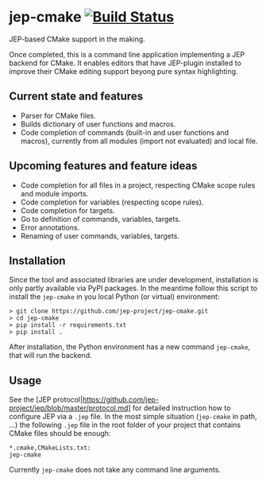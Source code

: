 # jep-cmake [![Build Status](https://travis-ci.org/jep-project/jep-cmake.svg)](https://travis-ci.org/jep-project/jep-cmake)

JEP-based CMake support in the making.

Once completed, this is a command line application implementing a JEP backend for CMake. It enables editors that have JEP-plugin installed to
improve their CMake editing support beyong pure syntax highlighting.

## Current state and features

* Parser for CMake files.
* Builds dictionary of user functions and macros.
* Code completion of commands (built-in and user functions and macros), currently from all modules (import not evaluated) and local file.

## Upcoming features and feature ideas

* Code completion for all files in a project, respecting CMake scope rules and module imports.
* Code completion for variables (respecting scope rules).
* Code completion for targets.
* Go to definition of commands, variables, targets.
* Error annotations.
* Renaming of user commands, variables, targets.

## Installation

Since the tool and associated libraries are under development, installation is only partly available via PyPI packages. In the meantime
follow this script to install the `jep-cmake` in you local Python (or virtual) environment:

    > git clone https://github.com/jep-project/jep-cmake.git
    > cd jep-cmake
    > pip install -r requirements.txt
    > pip install .
    
After installation, the Python environment has a new command `jep-cmake`, that will run the backend.

## Usage

See the [JEP protocol|https://github.com/jep-project/jep/blob/master/protocol.md] for detailed instruction how to configure JEP via a
`.jep` file. In the most simple situation (`jep-cmake` in path, ...) the following `.jep` file in the root folder of your project that
contains CMake files should be enough:

    *.cmake,CMakeLists.txt:
    jep-cmake

Currently `jep-cmake` does not take any command line arguments.
